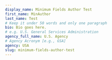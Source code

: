 ```yaml
---
display_name: Minimum Fields Author Test
first_name: MinAuthor
last_name: Test
# Keep it under 50 words and only one paragraph
bio: Bio goes here.
# e.g. U.S. General Services Administration
agency_full_name: U.S. Agency
# Agency Acronym [e.g., GSA]
agency: USA
slug: minimum-fields-author-test
---
```

